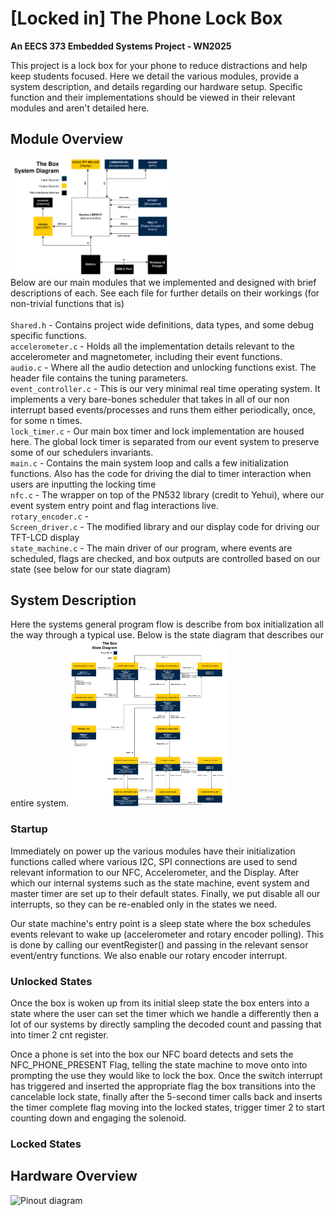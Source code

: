 # [Locked in] The Phone Lock Box #
**An EECS 373 Embedded Systems Project - WN2025**

This project is a lock box for your phone to reduce distractions and help keep
students focused. Here we detail the various modules, provide a system description, and details regarding our hardware setup. Specific function and their implementations should be viewed in their relevant modules and aren't detailed here.

## Module Overview ##
<img src="https://github.com/ColinRiker/373Project_PhoneLockBox/blob/d6381f0d4689542a73fa41ce20f82c38fbb8303c/graphics/SystemDiagram.png" alt="System Diagram" style="width:50%; height:auto;"><br>
Below are our main modules that we implemented and designed with brief descriptions of each. See each file for further details on their workings (for non-trivial functions that is)<br><br>
`Shared.h` - Contains project wide definitions, data types, and some debug specific functions.<br>
`accelerometer.c` - Holds all the implementation details relevant to the accelerometer and magnetometer, including their event functions.<br>
`audio.c` - Where all the audio detection and unlocking functions exist. The header file contains the tuning parameters.<br>
`event_controller.c` - This is our very minimal real time operating system. It implements a very bare-bones scheduler that takes in all of our non interrupt based events/processes and runs them either periodically, once, for some n times. <br>
`lock_timer.c` - Our main box timer and lock implementation are housed here. The global lock timer is separated from our event system to preserve some of our schedulers invariants. <br>
`main.c` - Contains the main system loop and calls a few initialization functions. Also has the code for driving the dial to timer interaction when users are inputting the locking time<br>
`nfc.c` - The wrapper on top of the PN532 library (credit to Yehui), where our event system entry point and flag interactions live.<br>
`rotary_encoder.c` -  <br>
`Screen_driver.c` - The modified library and our display code for driving our TFT-LCD display <br>
`state_machine.c` - The main driver of our program, where events are scheduled, flags are checked, and box outputs are controlled based on our state (see below for our state diagram)<br>

## System Description ##
Here the systems general program flow is describe from box initialization all the way through a typical use. Below is the state diagram that describes our entire system.
<img src="https://github.com/ColinRiker/373Project_PhoneLockBox/blob/d6381f0d4689542a73fa41ce20f82c38fbb8303c/graphics/StateDriagram.png" alt="State Diagram" style="width:50%; height:auto;">

### Startup ###
Immediately on power up the various modules have their initialization functions called where various I2C, SPI connections are used to send relevant information to our NFC, Accelerometer, and the Display. After which our internal systems such as the state machine, event system and master timer are set up to their default states. Finally, we put disable all our interrupts, so they can be re-enabled only in the states we need.

Our state machine's entry point is a sleep state where the box schedules events relevant to wake up (accelerometer and rotary encoder polling). This is done by calling our eventRegister() and passing in the relevant sensor event/entry functions. We also enable our rotary encoder interrupt. 

### Unlocked States ###
Once the box is woken up from its initial sleep state the box enters into a state where the user can set the timer which we handle a differently then a lot of our systems by directly sampling the decoded count and passing that into timer 2 cnt register.

Once a phone is set into the box our NFC board detects and sets the NFC_PHONE_PRESENT Flag, telling the state machine to move onto into prompting the use they would like to lock the box. Once the switch interrupt has triggered and inserted the appropriate flag the box transitions into the cancelable lock state, finally after the 5-second timer calls back and inserts the timer complete flag moving into the locked states, trigger timer 2 to start counting down and engaging the solenoid.

### Locked States ###


## Hardware Overview ##
<img src="" alt="Pinout diagram" style="width:50%; height:auto;">